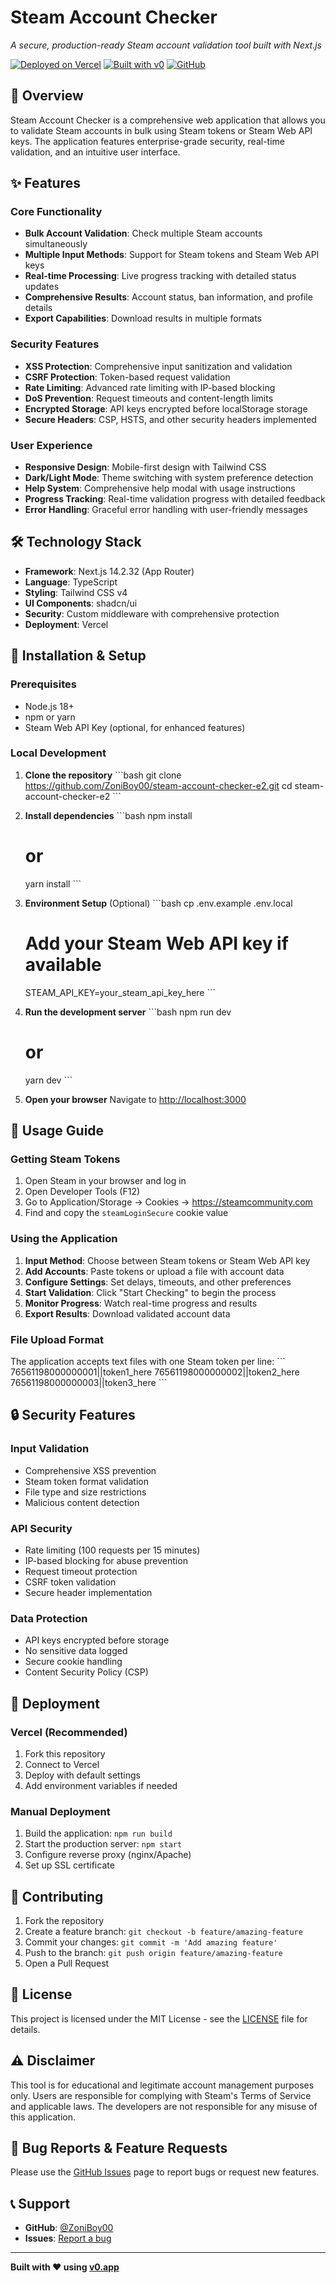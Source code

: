 # Steam Account Checker

*A secure, production-ready Steam account validation tool built with Next.js*

[![Deployed on Vercel](https://img.shields.io/badge/Deployed%20on-Vercel-black?style=for-the-badge&logo=vercel)](https://vercel.com/zoniboy00s-projects/v0-steam-checker)
[![Built with v0](https://img.shields.io/badge/Built%20with-v0.app-black?style=for-the-badge)](https://v0.app/chat/projects/FvPnd2yUBxN)
[![GitHub](https://img.shields.io/badge/GitHub-ZoniBoy00-black?style=for-the-badge&logo=github)](https://github.com/ZoniBoy00)

## 🚀 Overview

Steam Account Checker is a comprehensive web application that allows you to validate Steam accounts in bulk using Steam tokens or Steam Web API keys. The application features enterprise-grade security, real-time validation, and an intuitive user interface.

## ✨ Features

### Core Functionality
- **Bulk Account Validation**: Check multiple Steam accounts simultaneously
- **Multiple Input Methods**: Support for Steam tokens and Steam Web API keys
- **Real-time Processing**: Live progress tracking with detailed status updates
- **Comprehensive Results**: Account status, ban information, and profile details
- **Export Capabilities**: Download results in multiple formats

### Security Features
- **XSS Protection**: Comprehensive input sanitization and validation
- **CSRF Protection**: Token-based request validation
- **Rate Limiting**: Advanced rate limiting with IP-based blocking
- **DoS Prevention**: Request timeouts and content-length limits
- **Encrypted Storage**: API keys encrypted before localStorage storage
- **Secure Headers**: CSP, HSTS, and other security headers implemented

### User Experience
- **Responsive Design**: Mobile-first design with Tailwind CSS
- **Dark/Light Mode**: Theme switching with system preference detection
- **Help System**: Comprehensive help modal with usage instructions
- **Progress Tracking**: Real-time validation progress with detailed feedback
- **Error Handling**: Graceful error handling with user-friendly messages

## 🛠️ Technology Stack

- **Framework**: Next.js 14.2.32 (App Router)
- **Language**: TypeScript
- **Styling**: Tailwind CSS v4
- **UI Components**: shadcn/ui
- **Security**: Custom middleware with comprehensive protection
- **Deployment**: Vercel

## 🔧 Installation & Setup

### Prerequisites
- Node.js 18+ 
- npm or yarn
- Steam Web API Key (optional, for enhanced features)

### Local Development

1. **Clone the repository**
   \`\`\`bash
   git clone https://github.com/ZoniBoy00/steam-account-checker-e2.git
   cd steam-account-checker-e2
   \`\`\`

2. **Install dependencies**
   \`\`\`bash
   npm install
   # or
   yarn install
   \`\`\`

3. **Environment Setup** (Optional)
   \`\`\`bash
   cp .env.example .env.local
   # Add your Steam Web API key if available
   STEAM_API_KEY=your_steam_api_key_here
   \`\`\`

4. **Run the development server**
   \`\`\`bash
   npm run dev
   # or
   yarn dev
   \`\`\`

5. **Open your browser**
   Navigate to [http://localhost:3000](http://localhost:3000)

## 📖 Usage Guide

### Getting Steam Tokens
1. Open Steam in your browser and log in
2. Open Developer Tools (F12)
3. Go to Application/Storage → Cookies → https://steamcommunity.com
4. Find and copy the `steamLoginSecure` cookie value

### Using the Application
1. **Input Method**: Choose between Steam tokens or Steam Web API key
2. **Add Accounts**: Paste tokens or upload a file with account data
3. **Configure Settings**: Set delays, timeouts, and other preferences
4. **Start Validation**: Click "Start Checking" to begin the process
5. **Monitor Progress**: Watch real-time progress and results
6. **Export Results**: Download validated account data

### File Upload Format
The application accepts text files with one Steam token per line:
\`\`\`
76561198000000001||token1_here
76561198000000002||token2_here
76561198000000003||token3_here
\`\`\`

## 🔒 Security Features

### Input Validation
- Comprehensive XSS prevention
- Steam token format validation
- File type and size restrictions
- Malicious content detection

### API Security
- Rate limiting (100 requests per 15 minutes)
- IP-based blocking for abuse prevention
- Request timeout protection
- CSRF token validation
- Secure header implementation

### Data Protection
- API keys encrypted before storage
- No sensitive data logged
- Secure cookie handling
- Content Security Policy (CSP)

## 🚀 Deployment

### Vercel (Recommended)
1. Fork this repository
2. Connect to Vercel
3. Deploy with default settings
4. Add environment variables if needed

### Manual Deployment
1. Build the application: `npm run build`
2. Start the production server: `npm start`
3. Configure reverse proxy (nginx/Apache)
4. Set up SSL certificate

## 🤝 Contributing

1. Fork the repository
2. Create a feature branch: `git checkout -b feature/amazing-feature`
3. Commit your changes: `git commit -m 'Add amazing feature'`
4. Push to the branch: `git push origin feature/amazing-feature`
5. Open a Pull Request

## 📝 License

This project is licensed under the MIT License - see the [LICENSE](LICENSE) file for details.

## ⚠️ Disclaimer

This tool is for educational and legitimate account management purposes only. Users are responsible for complying with Steam's Terms of Service and applicable laws. The developers are not responsible for any misuse of this application.

## 🐛 Bug Reports & Feature Requests

Please use the [GitHub Issues](https://github.com/ZoniBoy00/steam-account-checker-e2/issues) page to report bugs or request new features.

## 📞 Support

- **GitHub**: [@ZoniBoy00](https://github.com/ZoniBoy00)
- **Issues**: [Report a bug](https://github.com/ZoniBoy00/steam-account-checker-e2/issues)

---

**Built with ❤️ using [v0.app](https://v0.app)**
